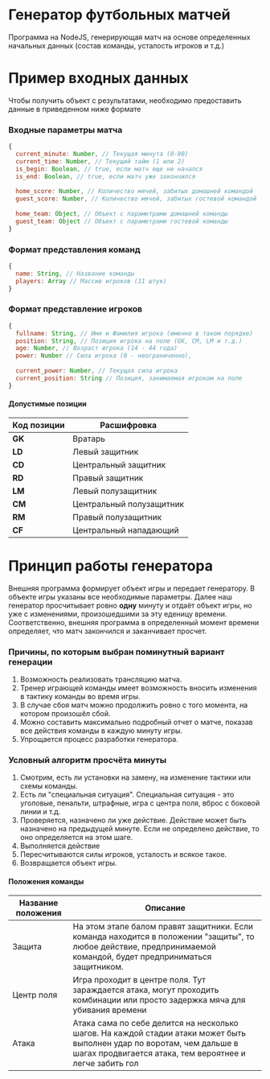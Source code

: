 # Генератор футбольных матчей

Программа на NodeJS, генерирующая матч на основе определенных начальных данных (состав команды, усталость игроков и т.д.)

# Пример входных данных

Чтобы получить объект с результатами, необходимо предоставить данные в приведенном ниже формате

### Входные параметры матча
```Javascript
{
  current_minute: Number, // Текущая минута (0-90)
  current_time: Number, // Текущий тайм (1 или 2)
  is_begin: Boolean, // true, если матч еще не начался
  is_end: Boolean, // true, если матч уже закончился
  
  home_score: Number, // Количество мячей, забитых домашней командой
  guest_score: Number, // Количество мячей, забитых гостевой командой
  
  home_team: Object, // Объект с параметрами домашней команды
  guest_team: Object // Объект с параметрами гостевой команды 
}
```

### Формат представления команд

```Javascript
{
  name: String, // Название команды
  players: Array // Массив игроков (11 штук)
}
```
### Формат представление игроков

```Javascript
{
  fullname: String, // Имя и Фамилия игрока (именно в таком порядке)
  position: String, // Позиция игрока на поле (GK, CM, LM и т.д.)
  age: Number, // Возраст игрока (14 - 44 года)
  power: Number // Сила игрока (0 - неограниченно),
  
  current_power: Number, // Текущая сила игрока
  current_position: String // Позиция, занимаемая игроком на поле
}
```
#### Допустимые позиции
| Код позиции | Расшифровка |
| --- | --- |
| **GK** | Вратарь |
| **LD** | Левый защитник |
| **CD** | Центральный защитник |
| **RD** | Правый защитник |
| **LM** | Левый полузащитник |
| **CM** | Центральный полузащитник |
| **RM** | Правый полузащитник |
| **CF** | Центральный нападающий |

# Принцип работы генератора
Внешняя программа формирует объект игры и передает генератору. В объекте игры указаны все необходимые параметры. Далее наш генератор просчитывает ровно **одну** минуту и отдаёт объект игры, но уже с изменениями, произошедшими за эту еденицу времени. Соответственно, внешняя программа в определенный момент времени определяет, что матч закончился и заканчивает просчет.

### Причины, по которым выбран поминутный вариант генерации
1. Возможность реализовать трансляцию матча.
2. Тренер играющей команды имеет возможность вносить изменения в тактику команды во время игры.
3. В случае сбоя матч можно продолжить ровно с того момента, на котором произошёл сбой.
4. Можно составить максимально подробный отчет о матче, показав все действия команды в каждую минуту игры.
5. Упрощается процесс разработки генератора.

### Условный алгоритм просчёта минуты

1. Смотрим, есть ли установки на замену, на изменение тактики или схемы команды.
2. Есть ли "специальная ситуация". Специальная ситуация - это уголовые, пенальти, штрафные, игра с центра поля, вброс с боковой линии и т.д.
3. Проверяется, назначено ли уже действие. Действие может быть назначено на предыдущей минуте. Если не определено действие, то оно определяется на этом шаге.
4. Выполняется действие
5. Пересчитываются силы игроков, усталость и всякое такое.
6. Возвращается объект игры.

#### Положения команды
| Название положения | Описание |
| --- | --- |
| Защита | На этом этапе балом правят защитники. Если команда находится в положении "защиты", то любое действие, предпринимаемой командой, будет предприниматься защитником. |
| Центр поля | Игра проходит в центре поля. Тут зараждается атака, могут проходить комбинации или просто задержка мяча для убивания времени |
| Атака | Атака сама по себе делится на несколько шагов. На каждой стадии атаки может быть выполнен удар по воротам, чем дальше в шагах продвигается атака, тем вероятнее и легче забить гол |

